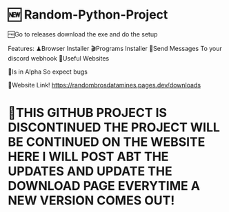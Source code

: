 # 🆕 Random-Python-Project

🆓Go to releases download the exe and do the setup

Features:
♟Browser Installer
🎬Programs Installer
🔬Send Messages To your discord webhook
🛃Useful Websites

📴Is in Alpha So expect bugs

🛜Website Link! https://randombrosdatamines.pages.dev/downloads
# 🔕THIS GITHUB PROJECT IS DISCONTINUED  THE PROJECT WILL BE CONTINUED ON THE WEBSITE HERE I WILL POST ABT THE UPDATES AND UPDATE THE DOWNLOAD PAGE EVERYTIME A NEW VERSION COMES OUT!
